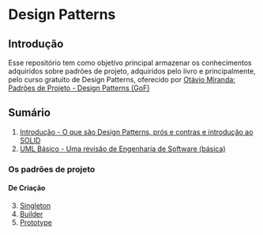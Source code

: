 # Design Patterns

## Introdução
Esse repositório tem como objetivo principal armazenar os conhecimentos adquiridos sobre padrões de projeto, adquiridos pelo livro e principalmente, pelo curso gratuito de Design Patterns, oferecido por [Otávio Miranda: Padrões de Projeto - Design Patterns (GoF)
](https://www.youtube.com/playlist?list=PLbIBj8vQhvm0VY5YrMrafWaQY2EnJ3j8H)

## Sumário
1. [Introdução - O que são Design Patterns, prós e contras e introdução ao SOLID](./1_Introducao/README.md)
2. [UML Básico - Uma revisão de Engenharia de Software (básica)](./2_UML_Basico/README.md)

### Os padrões de projeto

#### De Criação
3. [Singleton](./3_Singleton/README.md)
4. [Builder](./4_Builder/README.md)
5. [Prototype](./5_Prototype/README.md)